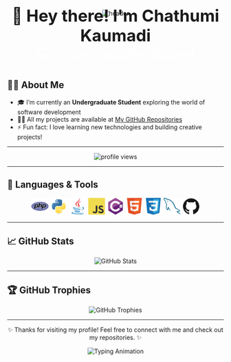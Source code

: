 <p align="center">
  <img src="https://capsule-render.vercel.app/api?type=soft&color=0:fc466b,100:3f5efb&height=220&section=header&text=Chathumi%20Kaumadi&fontSize=45&fontColor=ffffff&animation=fadeIn" alt="header"/>
</p>





<!-- Greeting Section -->
<div align="center" style="margin-top: -40px;">
  <span style="font-size:38px; font-weight:bold;">👋 Hey there! I'm Chathumi Kaumadi</span>
  <br>
  <span style="font-size:30px; color:#ffffff;">💻 Undergraduate Student</span>
</div>



## 🙋‍♀️ About Me  


- 🎓 I’m currently an **Undergraduate Student** exploring the world of software development  
- 👨‍💻 All my projects are available at [My GitHub Repositories](https://github.com/Chathu234-sys)   
- ⚡ Fun fact: I love learning new technologies and building creative projects!  


---


<p align="center"> 
  <img src="https://komarev.com/ghpvc/?username=Chathu234-sys&label=Profile%20Views&color=9A2FFF&style=for-the-badge" alt="profile views" /> 
</p>


---

## 🚀 Languages & Tools  
<p align="center">
  <img src="https://raw.githubusercontent.com/devicons/devicon/master/icons/php/php-original.svg" alt="PHP" width="40" height="40"/> 
  <img src="https://raw.githubusercontent.com/devicons/devicon/master/icons/python/python-original.svg" alt="Python" width="40" height="40"/> 
  <img src="https://raw.githubusercontent.com/devicons/devicon/master/icons/java/java-original.svg" alt="Java" width="40" height="40"/> 
  <img src="https://raw.githubusercontent.com/devicons/devicon/master/icons/javascript/javascript-original.svg" alt="JavaScript" width="40" height="40"/> 
  <img src="https://raw.githubusercontent.com/devicons/devicon/master/icons/csharp/csharp-original.svg" alt="C#" width="40" height="40"/> 
  <img src="https://raw.githubusercontent.com/devicons/devicon/master/icons/html5/html5-original.svg" alt="HTML5" width="40" height="40"/> 
  <img src="https://raw.githubusercontent.com/devicons/devicon/master/icons/css3/css3-original.svg" alt="CSS3" width="40" height="40"/> 
  <img src="https://raw.githubusercontent.com/devicons/devicon/master/icons/mysql/mysql-original.svg" alt="MySQL" width="40" height="40"/> 
  <img src="https://raw.githubusercontent.com/devicons/devicon/master/icons/github/github-original.svg" alt="GitHub" width="40" height="40"/> 
</p>  


---

## 📈 GitHub Stats  
<p align="center">
  <img src="https://github-readme-stats.vercel.app/api?username=Chathu234-sys&show_icons=true&theme=tokyonight" alt="GitHub Stats" />  
</p>  


---

## 🏆 GitHub Trophies  
<p align="center">
  <img src="https://github-profile-trophy.vercel.app/?username=Chathu234-sys&theme=tokyonight&margin-w=10&margin-h=10&title=Commits,Repositories" alt="GitHub Trophies" />  
</p>


---

<p align="center">
  ✨ Thanks for visiting my profile! Feel free to connect with me and check out my repositories. ✨
</p>

<p align="center">
  <img src="https://readme-typing-svg.herokuapp.com?font=Fira+Code&size=22&pause=1000&color=9A2FFF&center=true&vCenter=true&width=600&lines=Happy+Coding!+👩‍💻;Keep+Learning+and+Building+🚀;Let's+Connect+on+GitHub!+💜" alt="Typing Animation" />
</p>

